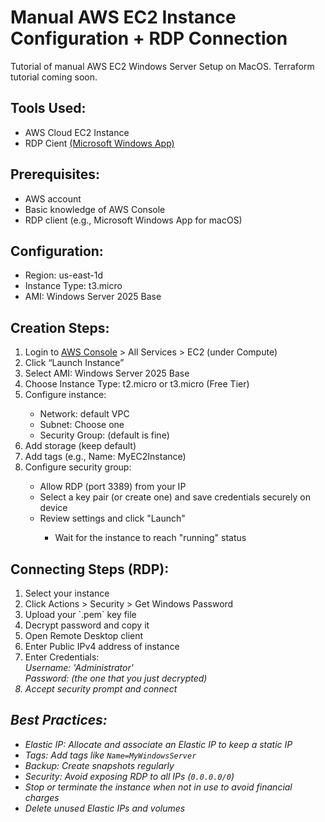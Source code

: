 <!--# AWS-EC2-Setup1-->
#  Manual AWS EC2 Instance Configuration + RDP Connection
Tutorial of manual AWS EC2 Windows Server Setup on MacOS. Terraform tutorial coming soon.

<h2>Tools Used:</h2>
<ul>
  <li> AWS Cloud EC2 Instance </li>
  <li> RDP Cient <a href="https://apps.apple.com/us/app/windows-app/id1295203466?mt=12"> (Microsoft Windows App)</a> </li>
</ul>

<h2>Prerequisites:</h2>
<ul>
  <li> AWS account </li> 
  <li> Basic knowledge of AWS Console </li> 
  <li> RDP client (e.g., Microsoft Windows App for macOS) </li> 
</ul>

<h2>Configuration:</h2>
<ul>
  <li> Region: us-east-1d </li> 
  <li> Instance Type: t3.micro </li> 
  <li> AMI: Windows Server 2025 Base</li> 
</ul>

<h2>Creation Steps:</h2>
<ol>
<li> Login to <a href ="https://signin.aws.amazon.com/signin?client_id=arn%3Aaws%3Asignin%3A%3A%3Aconsole%2Fcanvas&redirect_uri=https%3A%2F%2Fconsole.aws.amazon.com%2Fconsole%2Fhome%3FhashArgs%3D%2523%26isauthcode%3Dtrue%26nc2%3Dh_si%26oauthStart%3D1757439904946%26src%3Dheader-signin%26state%3DhashArgsFromTB_us-east-2_72553320f67b8000&page=resolve&code_challenge=wDtlZBsvJYd16yZgxiI0qHYLvUEeR1W4zT7NJ8j-cIc&code_challenge_method=SHA-256&backwards_compatible=true" target="_blank">AWS Console</a> > All Services > EC2 (under Compute) </li>
<li> Click “Launch Instance” </li>
<li> Select AMI: Windows Server 2025 Base </li>
<li> Choose Instance Type: t2.micro or t3.micro (Free Tier) </li>
<li> Configure instance: </li>
<ul>  
    <li> Network: default VPC </li> 
    <li> Subnet: Choose one </li> 
    <li> Security Group: (default is fine) </li> 
</ul>
<li> Add storage (keep default) </li>
<li> Add tags (e.g., Name: MyEC2Instance) </li>
<li> Configure security group: </li>
  <ul>  
    <li> Allow RDP (port 3389) from your IP </li>
<li> Select a key pair (or create one) and save credentials securely on device </li>
<li> Review settings and click "Launch" </li>
    <ul>  
    <li> Wait for the instance to reach "running" status </li>
</ol>

<h2>Connecting Steps (RDP):</h2>
<ol>
    <li> Select your instance</li>
    <li> Click Actions > Security > Get Windows Password</li>
    <li> Upload your `.pem` key file</li>
    <li> Decrypt password and copy it</li>
    <li> Open Remote Desktop client </li>
    <li> Enter Public IPv4 address of instance</li>
    <li> Enter Credentials: </li>
            <i>Username: <i>'Administrator' </i><br>
            <i>Password: (the one that you just decrypted)</i></li>
    <li> Accept security prompt and connect</li>
</ol>
              
<h2> </h2>
<h2>Best Practices:</h2>

- Elastic IP: Allocate and associate an Elastic IP to keep a static IP
- Tags: Add tags like `Name=MyWindowsServer`
- Backup: Create snapshots regularly
- Security: Avoid exposing RDP to all IPs (`0.0.0.0/0`)
- Stop or terminate the instance when not in use to avoid financial charges
- Delete unused Elastic IPs and volumes
